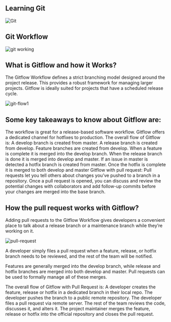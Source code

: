 ## Learning Git

![Git](https://user-images.githubusercontent.com/26144363/178100171-b0e774a4-1c7a-419d-a0ea-1d523a3929d8.png)

## Git Workflow
![git working](https://user-images.githubusercontent.com/26144363/179404381-b1c60216-36e5-4aeb-9311-2102723206c8.jpg)


## What is Gitflow and how it Works?
The Gitflow Workflow defines a strict branching model designed around the project release. This provides a robust framework for managing larger projects. Gitflow is ideally suited for projects that have a scheduled release cycle.

![git-flow1](https://user-images.githubusercontent.com/26144363/179404550-d4f7c353-c061-4d63-9cb8-1d5914bde450.jpg)


## Some key takeaways to know about Gitflow are:
The workflow is great for a release-based software workflow.
Gitflow offers a dedicated channel for hotfixes to production.
The overall flow of Gitflow is:
A develop branch is created from master.
A release branch is created from develop.
Feature branches are created from develop.
When a feature is complete it is merged into the develop branch.
When the release branch is done it is merged into develop and master.
If an issue in master is detected a hotfix branch is created from master.
Once the hotfix is complete it is merged to both develop and master
Gitflow with pull request:
Pull requests let you tell others about changes you’ve pushed to a branch in a repository. Once a pull request is opened, you can discuss and review the potential changes with collaborators and add follow-up commits before your changes are merged into the base branch.



## How the pull request works with Gitflow?
Adding pull requests to the Gitflow Workflow gives developers a convenient place to talk about a release branch or a maintenance branch while they’re working on it.

![pull-request](https://user-images.githubusercontent.com/26144363/179404620-ca12aec3-10fb-4e82-8f82-c14e68d4db86.jpg)


A developer simply files a pull request when a feature, release, or hotfix branch needs to be reviewed, and the rest of the team will be notified.

Features are generally merged into the develop branch, while release and hotfix branches are merged into both develop and master. Pull requests can be used to formally manage all of these merges.

The overall flow of Gitflow with Pull Request is:
A developer creates the feature, release or hotfix in a dedicated branch in their local repo.
The developer pushes the branch to a public remote repository.
The developer files a pull request via remote server.
The rest of the team reviews the code, discusses it, and alters it.
The project maintainer merges the feature, release or hotfix into the official repository and closes the pull request.

